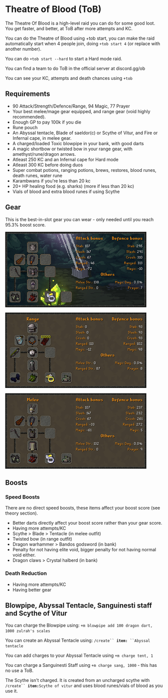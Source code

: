 # Theatre of Blood (ToB)

The Theatre Of Blood is a high-level raid you can do for some good loot. You get faster, and better, at ToB after more attempts and KC.

You can do the Theatre of Blood using +tob start, you can make the raid automatically start when 4 people join, doing `+tob start 4` (or replace with another number).

You can do `+tob start --hard` to start a Hard mode raid.

You can find a team to do ToB in the official server at discord.gg/ob

You can see your KC, attempts and death chances using `+tob`

## Requirements

* 90 Attack/Strength/Defence/Range, 94 Magic, 77 Prayer
* Your best melee/mage gear equipped, and range gear (void highly recommended).&#x20;
* Enough GP to pay 100k if you die
* Rune pouch
* An Abyssal tentacle, Blade of saeldor(c) or Scythe of Vitur, and Fire or Infernal cape, in melee gear.
* A charged/loaded Toxic blowpipe in your bank, with good darts
* A magic shortbow or twisted bow in your range gear, with amethyst/rune/dragon arrows.
* Atleast 250 KC and an Infernal cape for Hard mode
* Atleast 300 KC before doing duos
* Super combat potions, ranging potions, brews, restores, blood runes, death runes, water rune
* Karambwans if you're less than 20 kc
* 20+ HP healing food (e.g. sharks) (more if less than 20 kc)
* Vials of blood and extra blood runes if using Scythe

## Gear

This is the best-in-slot gear you can wear - only needed until you reach 95.3% boost score.

![ToB Best-in-slot Melee Gear](../../.gitbook/assets/torvatob.png)

![ToB Best-in-slot Range Gear](../../.gitbook/assets/tobrange.png)

![ToB Best-in-slot Mage Gear](<../../.gitbook/assets/osbot (3) (1).png>)

## Boosts

### Speed Boosts

There are no direct speed boosts, these items affect your boost score (see theory section).

* Better darts directly affect your boost score rather than your gear score.
* Having more attempts/KC
* Scythe > Blade > Tentacle (in melee outfit)
* Twisted bow (in range outfit)
* Dragon warhammer > Bandos godsword (in bank)
* Penalty for not having elite void, bigger penalty for not having normal void either.
* Dragon claws > Crystal halberd (in bank)

### Death Reduction

* Having more attempts/KC
* Having better gear



## Blowpipe, Abyssal Tentacle, Sanguinesti staff and Scythe of Vitur

You can charge the Blowpipe using: `+m blowpipe add 100 dragon dart, 1000 zulrah's scales`

You can create an Abyssal Tentacle using: `/create`` `**`item:`**` ``Abyssal tentacle`

You can add charges to your Abyssal Tentacle using `+m charge tent, 1`

You can charge a Sanguinesti Staff using `+m charge sang, 1000` - this has no use a ToB.&#x20;

The Scythe isn't charged. It is created from an uncharged scythe with `/create`` `**`item:`**`Scythe of vitur` and uses blood runes/vials of blood as you use it.
